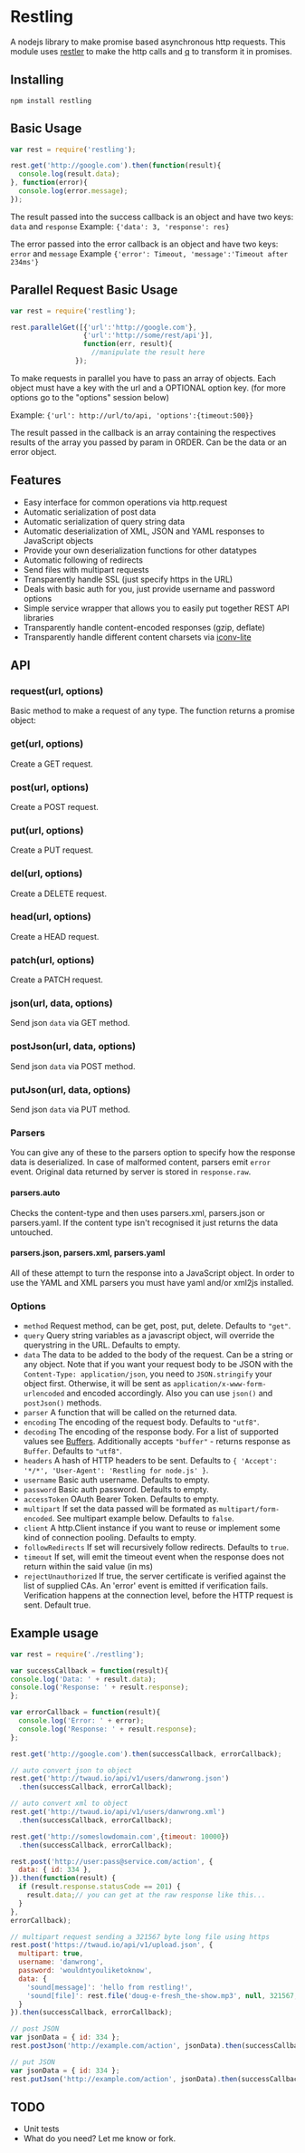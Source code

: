 Restling
=======

A nodejs library to make promise based asynchronous http requests.
This module uses [restler](https://github.com/danwrong/restler) to make the http calls and [q](https://github.com/kriskowal/q) to transform it in promises.

Installing
----------

```
npm install restling
```

Basic Usage
-----------
```javascript
var rest = require('restling');

rest.get('http://google.com').then(function(result){
  console.log(result.data);
}, function(error){
  console.log(error.message);
});
```
The result passed into the success callback is an object and have two keys:
`data` and `response`
Example: `{'data': 3, 'response': res}`

The error passed into the error callback is an object and have two keys:
`error` and `message`
Example `{'error': Timeout, 'message':'Timeout after 234ms'}`

Parallel Request Basic Usage
----------------------------
```javascript
var rest = require('restling');

rest.parallelGet([{'url':'http://google.com'},
                  {'url':'http://some/rest/api'}],
                  function(err, result){
                    //manipulate the result here
                });
```
To make requests in parallel you have to pass an array of objects.
Each object must have a key with the url and a OPTIONAL option key.
(for more options go to the "options" session below)

Example:
`{'url': http://url/to/api, 'options':{timeout:500}}`

The result passed in the callback is an array containing the respectives results
of the array you passed by param in ORDER. Can be the data or an error object.


Features
--------
* Easy interface for common operations via http.request
* Automatic serialization of post data
* Automatic serialization of query string data
* Automatic deserialization of XML, JSON and YAML responses to JavaScript objects
* Provide your own deserialization functions for other datatypes
* Automatic following of redirects
* Send files with multipart requests
* Transparently handle SSL (just specify https in the URL)
* Deals with basic auth for you, just provide username and password options
* Simple service wrapper that allows you to easily put together REST API libraries
* Transparently handle content-encoded responses (gzip, deflate)
* Transparently handle different content charsets via [iconv-lite](https://github.com/ashtuchkin/iconv-lite)

API
---
### request(url, options)

Basic method to make a request of any type. The function returns a promise object:

### get(url, options)

Create a GET request.

### post(url, options)

Create a POST request.

### put(url, options)

Create a PUT request.

### del(url, options)

Create a DELETE request.

### head(url, options)

Create a HEAD request.

### patch(url, options)

Create a PATCH request.

### json(url, data, options)

Send json `data` via GET method.

### postJson(url, data, options)

Send json `data` via POST method.

### putJson(url, data, options)

Send json `data` via PUT method.

### Parsers

You can give any of these to the parsers option to specify how the response data is deserialized.
In case of malformed content, parsers emit `error` event. Original data returned by server is stored in `response.raw`.

#### parsers.auto

Checks the content-type and then uses parsers.xml, parsers.json or parsers.yaml.
If the content type isn't recognised it just returns the data untouched.

#### parsers.json, parsers.xml, parsers.yaml

All of these attempt to turn the response into a JavaScript object. In order to use the YAML and XML parsers you must have yaml and/or xml2js installed.

### Options

* `method` Request method, can be get, post, put, delete. Defaults to `"get"`.
* `query` Query string variables as a javascript object, will override the querystring in the URL. Defaults to empty.
* `data` The data to be added to the body of the request. Can be a string or any object.
Note that if you want your request body to be JSON with the `Content-Type: application/json`, you need to
`JSON.stringify` your object first. Otherwise, it will be sent as `application/x-www-form-urlencoded` and encoded accordingly.
Also you can use `json()` and `postJson()` methods.
* `parser` A function that will be called on the returned data.
* `encoding` The encoding of the request body. Defaults to `"utf8"`.
* `decoding` The encoding of the response body. For a list of supported values see [Buffers](http://nodejs.org/api/buffer.html#buffer_buffer). Additionally accepts `"buffer"` - returns response as `Buffer`. Defaults to `"utf8"`.
* `headers` A hash of HTTP headers to be sent. Defaults to `{ 'Accept': '*/*', 'User-Agent': 'Restling for node.js' }`.
* `username` Basic auth username. Defaults to empty.
* `password` Basic auth password. Defaults to empty.
* `accessToken` OAuth Bearer Token. Defaults to empty.
* `multipart` If set the data passed will be formated as `multipart/form-encoded`. See multipart example below. Defaults to `false`.
* `client` A http.Client instance if you want to reuse or implement some kind of connection pooling. Defaults to empty.
* `followRedirects` If set will recursively follow redirects. Defaults to `true`.
* `timeout` If set, will emit the timeout event when the response does not return within the said value (in ms)
* `rejectUnauthorized` If true, the server certificate is verified against the list of supplied CAs. An 'error' event is emitted if verification fails. Verification happens at the connection level, before the HTTP request is sent. Default true.


Example usage
-------------

```javascript
var rest = require('./restling');

var successCallback = function(result){
console.log('Data: ' + result.data);
console.log('Response: ' + result.response);
};

var errorCallback = function(result){
  console.log('Error: ' + error);
  console.log('Response: ' + result.response);
};

rest.get('http://google.com').then(successCallback, errorCallback);

// auto convert json to object
rest.get('http://twaud.io/api/v1/users/danwrong.json')
  .then(successCallback, errorCallback);

// auto convert xml to object
rest.get('http://twaud.io/api/v1/users/danwrong.xml')
  .then(successCallback, errorCallback);

rest.get('http://someslowdomain.com',{timeout: 10000})
  .then(successCallback, errorCallback);

rest.post('http://user:pass@service.com/action', {
  data: { id: 334 },
}).then(function(result) {
  if (result.response.statusCode == 201) {
    result.data;// you can get at the raw response like this...
  }
},
errorCallback);

// multipart request sending a 321567 byte long file using https
rest.post('https://twaud.io/api/v1/upload.json', {
  multipart: true,
  username: 'danwrong',
  password: 'wouldntyouliketoknow',
  data: {
    'sound[message]': 'hello from restling!',
    'sound[file]': rest.file('doug-e-fresh_the-show.mp3', null, 321567, null, 'audio/mpeg')
  }
}).then(successCallback, errorCallback);

// post JSON
var jsonData = { id: 334 };
rest.postJson('http://example.com/action', jsonData).then(successCallback, errorCallback);

// put JSON
var jsonData = { id: 334 };
rest.putJson('http://example.com/action', jsonData).then(successCallback, errorCallback);
```

TODO
----
* Unit tests
* What do you need? Let me know or fork.
